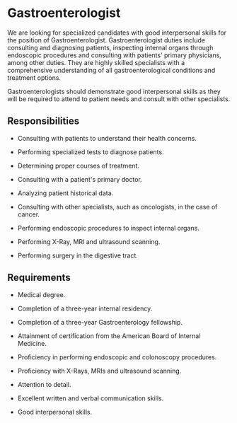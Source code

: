 # Gastroenterologist

We are looking for specialized candidates with good interpersonal skills for the position of Gastroenterologist. Gastroenterologist duties include consulting and diagnosing patients, inspecting internal organs through endoscopic procedures and consulting with patients' primary physicians, among other duties. They are highly skilled specialists with a comprehensive understanding of all gastroenterological conditions and treatment options.

Gastroenterologists should demonstrate good interpersonal skills as they will be required to attend to patient needs and consult with other specialists.

## Responsibilities

* Consulting with patients to understand their health concerns.

* Performing specialized tests to diagnose patients.

* Determining proper courses of treatment.

* Consulting with a patient's primary doctor.

* Analyzing patient historical data.

* Consulting with other specialists, such as oncologists, in the case of cancer.

* Performing endoscopic procedures to inspect internal organs.

* Performing X-Ray, MRI and ultrasound scanning.

* Performing surgery in the digestive tract.

## Requirements

* Medical degree.

* Completion of a three-year internal residency.

* Completion of a three-year Gastroenterology fellowship.

* Attainment of certification from the American Board of Internal Medicine.

* Proficiency in performing endoscopic and colonoscopy procedures.

* Proficiency with X-Rays, MRIs and ultrasound scanning.

* Attention to detail.

* Excellent written and verbal communication skills.

* Good interpersonal skills.

